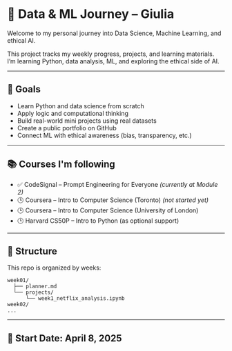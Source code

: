 # 🧠 Data & ML Journey – Giulia

Welcome to my personal journey into Data Science, Machine Learning, and ethical AI.

This project tracks my weekly progress, projects, and learning materials.  
I’m learning Python, data analysis, ML, and exploring the ethical side of AI.

---

## 🎯 Goals
- Learn Python and data science from scratch
- Apply logic and computational thinking
- Build real-world mini projects using real datasets
- Create a public portfolio on GitHub
- Connect ML with ethical awareness (bias, transparency, etc.)

---

## 📚 Courses I'm following
- ✅ CodeSignal – Prompt Engineering for Everyone *(currently at Module 2)*
- 🕒 Coursera – Intro to Computer Science (Toronto) *(not started yet)*
- 🕒 Coursera – Intro to Computer Science (University of London)
- 🕒 Harvard CS50P – Intro to Python (as optional support)

---

## 📁 Structure
This repo is organized by weeks:

```
week01/
  ├── planner.md
  └── projects/
      └── week1_netflix_analysis.ipynb
week02/
...
```

---

## 🌱 Start Date: April 8, 2025
